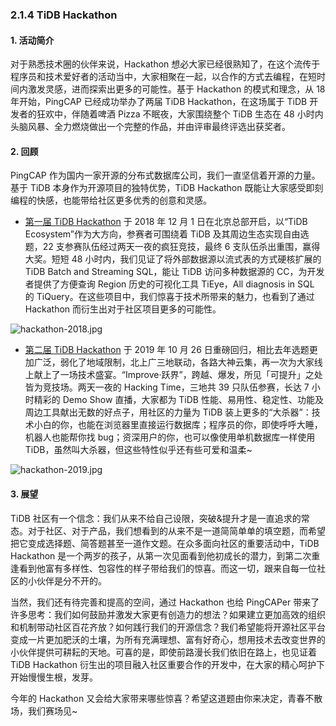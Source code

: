 ### 2.1.4 TiDB Hackathon

#### 1. 活动简介
对于熟悉技术圈的伙伴来说，Hackathon 想必大家已经很熟知了，在这个流传于程序员和技术爱好者的活动当中，大家相聚在一起，以合作的方式去编程，在短时间内激发灵感，进而探索出更多的可能性。基于 Hackathon 的模式和理念，从 18 年开始，PingCAP 已经成功举办了两届 TiDB Hackathon，在这场属于 TiDB 开发者的狂欢中，伴随着啤酒 Pizza 不眠夜，大家围绕整个 TiDB 生态在 48 小时内头脑风暴、全力燃烧做出一个完整的作品，并由评审最终评选出获奖者。

#### 2. 回顾
PingCAP 作为国内一家开源的分布式数据库公司，我们一直坚信着开源的力量。基于 TiDB 本身作为开源项目的独特优势，TiDB Hackathon 既能让大家感受即刻编程的快感，也能带给社区更多优秀的创意和灵感。

* [第一届 TiDB Hackathon](https://pingcap.com/community-cn/hackathon2018/) 于 2018 年 12 月 1 日在北京总部开启，以“TiDB Ecosystem”作为大方向，参赛者可围绕着 TiDB 及其周边生态实现自由选题，22 支参赛队伍经过两天一夜的疯狂竞技，最终 6 支队伍杀出重围，赢得大奖。短短 48 小时内，我们见证了将外部数据源以流式表的方式硬核扩展的 TiDB Batch and Streaming SQL，能让 TiDB 访问多种数据源的 CC，为开发者提供了方便查询 Region 历史的可视化工具 TiEye，All diagnosis in SQL 的 TiQuery。在这些项目中，我们惊喜于技术所带来的魅力，也看到了通过 Hackathon 而衍生出对于社区项目更多的可能性。

![hackathon-2018.jpg](res/session5/chapter2/events/hackathon-2018.jpg)

* [第二届 TiDB Hackathon](https://pingcap.com/community-cn/hackathon2019/) 于 2019 年 10 月 26 日重磅回归，相比去年选题更加广泛，弱化了地域限制，北上广三地联动，各路大神云集，再一次为大家线上献上了一场技术盛宴。“Improve·跃界”，跨越、爆发，所见「可提升」之处皆为竞技场。两天一夜的 Hacking Time，三地共 39 只队伍参赛，长达 7 小时精彩的 Demo Show 直播，大家都为 TiDB 性能、易用性、稳定性、功能及周边工具献出无数的好点子，用社区的力量为 TiDB 装上更多的“大杀器”：技术小白的你，也能在浏览器里直接运行数据库；程序员的你，即使呼呼大睡，机器人也能帮你找 bug；资深用户的你，也可以像使用单机数据库一样使用 TiDB，虽然叫大杀器，但这些特性似乎还有些可爱和温柔~

![hackathon-2019.jpg](res/session5/chapter2/events/hackathon-2019.jpg)

#### 3. 展望
TiDB 社区有一个信念：我们从来不给自己设限，突破&提升才是一直追求的常态。对于社区、对于产品，我们想看到的从来不是一道简简单单的填空题，而希望把它变成选择题、简答题甚至一道作文题。在众多面向社区的重要活动中，TiDB Hackathon 是一个两岁的孩子，从第一次见面看到他初成长的潜力，到第二次重逢看到他富有多样性、包容性的样子带给我们的惊喜。而这一切，跟来自每一位社区的小伙伴是分不开的。

当然，我们还有待完善和提高的空间，通过 Hackathon 也给 PingCAPer 带来了许多思考：我们如何鼓励并激发大家更有创造力的想法？如果建立更加高效的组织和机制带动社区百花齐放？如何践行我们的开源信念？我们希望能将开源社区平台变成一片更加肥沃的土壤，为所有充满理想、富有好奇心，想用技术去改变世界的小伙伴提供可耕耘的天地。可喜的是，即使前路漫长我们依旧在路上，也见证着 TiDB Hackathon 衍生出的项目融入社区重要合作的开发中，在大家的精心呵护下开始慢慢生根，发芽。

今年的 Hackathon 又会给大家带来哪些惊喜？希望这道题由你来决定，青春不散场，我们赛场见~

